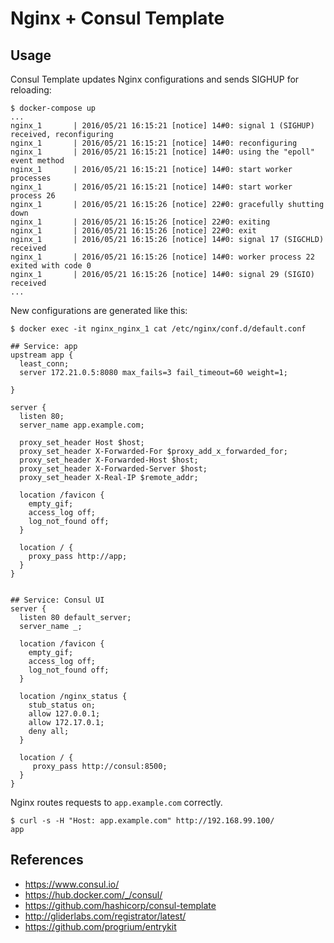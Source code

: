 # Nginx + Consul Template

## Usage

Consul Template updates Nginx configurations and sends SIGHUP for reloading:

```
$ docker-compose up
...
nginx_1       | 2016/05/21 16:15:21 [notice] 14#0: signal 1 (SIGHUP) received, reconfiguring
nginx_1       | 2016/05/21 16:15:21 [notice] 14#0: reconfiguring
nginx_1       | 2016/05/21 16:15:21 [notice] 14#0: using the "epoll" event method
nginx_1       | 2016/05/21 16:15:21 [notice] 14#0: start worker processes
nginx_1       | 2016/05/21 16:15:21 [notice] 14#0: start worker process 26
nginx_1       | 2016/05/21 16:15:26 [notice] 22#0: gracefully shutting down
nginx_1       | 2016/05/21 16:15:26 [notice] 22#0: exiting
nginx_1       | 2016/05/21 16:15:26 [notice] 22#0: exit
nginx_1       | 2016/05/21 16:15:26 [notice] 14#0: signal 17 (SIGCHLD) received
nginx_1       | 2016/05/21 16:15:26 [notice] 14#0: worker process 22 exited with code 0
nginx_1       | 2016/05/21 16:15:26 [notice] 14#0: signal 29 (SIGIO) received
...
```

New configurations are generated like this:

```
$ docker exec -it nginx_nginx_1 cat /etc/nginx/conf.d/default.conf

## Service: app
upstream app {
  least_conn;
  server 172.21.0.5:8080 max_fails=3 fail_timeout=60 weight=1;

}

server {
  listen 80;
  server_name app.example.com;

  proxy_set_header Host $host;
  proxy_set_header X-Forwarded-For $proxy_add_x_forwarded_for;
  proxy_set_header X-Forwarded-Host $host;
  proxy_set_header X-Forwarded-Server $host;
  proxy_set_header X-Real-IP $remote_addr;

  location /favicon {
    empty_gif;
    access_log off;
    log_not_found off;
  }

  location / {
    proxy_pass http://app;
  }
}


## Service: Consul UI
server {
  listen 80 default_server;
  server_name _;

  location /favicon {
    empty_gif;
    access_log off;
    log_not_found off;
  }

  location /nginx_status {
    stub_status on;
    allow 127.0.0.1;
    allow 172.17.0.1;
    deny all;
  }

  location / {
     proxy_pass http://consul:8500;
  }
}
```

Nginx routes requests to `app.example.com` correctly.

```
$ curl -s -H "Host: app.example.com" http://192.168.99.100/
app
```

## References

- https://www.consul.io/
- https://hub.docker.com/_/consul/
- https://github.com/hashicorp/consul-template
- http://gliderlabs.com/registrator/latest/
- https://github.com/progrium/entrykit

